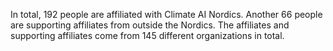 In total, 192 people are affiliated with Climate AI Nordics. Another 66 people are supporting affiliates from outside the Nordics. The affiliates and supporting affiliates come from 145 different organizations in total.
